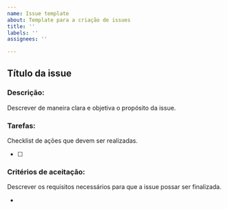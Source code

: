 ```yaml
---
name: Issue template
about: Template para a criação de issues
title: ''
labels: ''
assignees: ''

---
```


## Título da issue

### Descrição:
Descrever de maneira clara e objetiva o propósito da issue.

### Tarefas:
Checklist de ações que devem ser realizadas.

- [ ]  

### Critérios de aceitação:
Descrever os requisitos necessários para que a issue possar ser finalizada.

-
